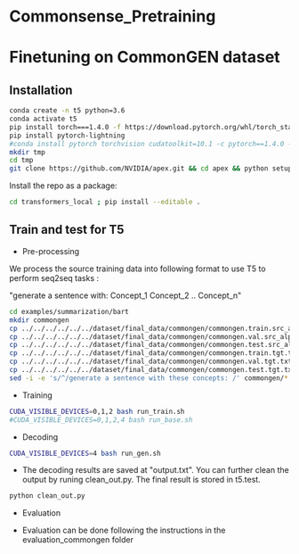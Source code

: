 # Commonsense_Pretraining


# Finetuning on CommonGEN dataset

## Installation

```bash
conda create -n t5 python=3.6
conda activate t5
pip install torch===1.4.0 -f https://download.pytorch.org/whl/torch_stable.html
pip install pytorch-lightning
#conda install pytorch torchvision cudatoolkit=10.1 -c pytorch==1.4.0 -n t5
mkdir tmp
cd tmp
git clone https://github.com/NVIDIA/apex.git && cd apex && python setup.py install --cuda_ext --cpp_ext
```

Install the repo as a package:
```bash
cd transformers_local ; pip install --editable .
```



## Train and test for T5

- Pre-processing

We process the source training data into following format to use T5 to perform seq2seq tasks :

"generate a sentence with: Concept_1 Concept_2 .. Concept_n"
```bash
cd examples/summarization/bart
mkdir commongen
cp ../../../../../../dataset/final_data/commongen/commongen.train.src_alpha.txt commongen/train.source
cp ../../../../../../dataset/final_data/commongen/commongen.val.src_alpha.txt commongen/val.source
cp ../../../../../../dataset/final_data/commongen/commongen.test.src_alpha.txt commongen/test.source
cp ../../../../../../dataset/final_data/commongen/commongen.train.tgt.txt commongen/train.target
cp ../../../../../../dataset/final_data/commongen/commongen.val.tgt.txt commongen/val.target
cp ../../../../../../dataset/final_data/commongen/commongen.test.tgt.txt commongen/test.target
sed -i -e 's/^/generate a sentence with these concepts: /' commongen/*.source 
```

- Training

```bash
CUDA_VISIBLE_DEVICES=0,1,2 bash run_train.sh
#CUDA_VISIBLE_DEVICES=0,1,2,4 bash run_base.sh
```

- Decoding

```bash
CUDA_VISIBLE_DEVICES=4 bash run_gen.sh
```

- The decoding results are saved at "output.txt". You can further clean the output by runing clean_out.py. The final result is stored in t5.test.
```bash
python clean_out.py
```

- Evaluation

- Evaluation can be done following the instructions in the evaluation_commongen folder

